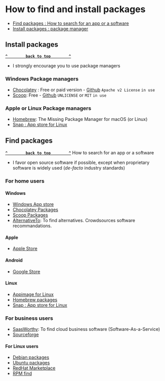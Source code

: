 # How to find and install packages

- [Find packages : How to search for an app or a software](#find-packages)
- [Install packages : package manager](#install-packages)

## Install packages ##
**[`^        back to top        ^`](#)**
- I strongly encourage you to use package managers
### Windows Package managers ###
- [Chocolatey](https://chocolatey.org/) : Free or paid version - [Github](https://github.com/chocolatey)  `Apache v2 License` `in use`
- [Scoop](https://scoop.sh/): Free - [Github](https://github.com/ScoopInstaller) `UNLICENSE` or `MIT` `in use`
### Apple or Linux Package managers ###
- [Homebrew](https://brew.sh/): The Missing Package Manager for macOS (or Linux)
- [Snap : App store for Linux](https://snapcraft.io/)

## Find packages ##
**[`^        back to top        ^`](#)**
How to search for an app or a software
- I favor open source software if possible, except when proprietary software is widely used (*de-facto* industry standards)
### For home users ###
#### Windows ####
- [Windows App store](https://apps.microsoft.com/store/apps)
- [Chocolatey Packages](https://community.chocolatey.org/packages)
- [Scoop Packages](https://scoop.sh/#/)
- [AlternativeTo](https://alternativeto.net/): To find alternatives. Crowdsources software recommandations.
#### Apple ####
- [Apple Store](https://apps.apple.com/us/genre/ios/id36)
#### Android ####
- [Google Store](https://store.google.com/)
#### Linux ####
- [Appimage for Linux](https://www.appimagehub.com/browse)
- [Homebrew packages](https://formulae.brew.sh/formula/)
- [Snap : App store for Linux](https://snapcraft.io/)
### For business users ###
- [SaasWorthy](https://www.saasworthy.com/): To find cloud business software (Software-As-a-Service)
- [Sourceforge](https://sourceforge.net/)
#### For Linux users ###
- [Debian packages](https://www.debian.org/distrib/packages)
- [Ubuntu packages](https://packages.ubuntu.com/)
- [RedHat Marketplace](https://marketplace.redhat.com/en-us/search)
- [RPM find](https://rpmfind.net/)


